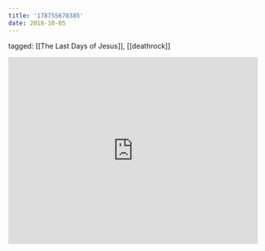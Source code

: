 ```yaml
---
title: '178755678385'
date: 2018-10-05
---
```

tagged: [[The Last Days of Jesus]], [[deathrock]]
<iframe allow="accelerometer; autoplay; clipboard-write; encrypted-media; gyroscope; picture-in-picture" allowfullscreen="" frameborder="0" height="375" id="youtube_iframe" src="https://www.youtube.com/embed/6tU5_3xje2o?feature=oembed&amp;enablejsapi=1&amp;origin=https://safe.txmblr.com&amp;wmode=opaque" width="500"></iframe>